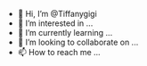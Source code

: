 - 👋 Hi, I’m @Tiffanygigi
- 👀 I’m interested in ...
- 🌱 I’m currently learning ...
- 💞️ I’m looking to collaborate on ...
- 📫 How to reach me ...

<!---
Tiffanygigi/Tiffanygigi is a ✨ special ✨ repository because its `README.md` (this file) appears on your GitHub profile.
You can click the Preview link to take a look at your changes.
--->
